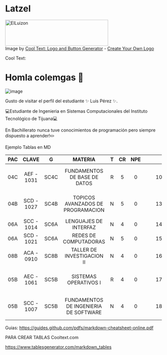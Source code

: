 # Latzel
<a href="https://cooltext.com"><img src="https://images.cooltext.com/5548423.png" width="331" height="84" alt="ElLuizon" /></a>
<br />Image by <a href="https://cooltext.com">Cool Text: Logo and Button Generator</a> - <a href="https://cooltext.com/Edit-Logo?LogoID=3915243093">Create Your Own Logo</a>

<a href="http://cooltext.com" target="_top"><img src="https://cooltext.com/images/ct_pixel.gif" width="80" height="15" alt="Cool Text: Logo and Graphics Generator" border="0" /></a>

# Homla colemgas 👋

![image](https://user-images.githubusercontent.com/89486861/130867312-c80f5763-2f2f-43fe-bbce-ca4be6c9b6f6.png)


Gusto de visitar el perfil del estudiante  ✨ Luis Pérez ✨.

💻Estudiante de Ingenieria en Sistemas Computacionales del Instituto Tecnológico de Tijuana💻

En Bachillerato nunca tuve conocimientos de programación pero siempre dispuesto a aprender!✏️


Ejemplo Tablas en MD

| PAC |    CLAVE   |   G  |                MATERIA                | T | CR | NPE |   |   |    LUNES    |    MARTES   |  MIERCOLES  |    JUEVES   |   VIERNES   |            CATEDRATICO            |
|:---:|:----------:|:----:|:-------------------------------------:|:-:|:--:|:---:|:-:|---|:-----------:|:-----------:|:-----------:|:-----------:|:-----------:|:---------------------------------:|
| 04C | AEF - 1031 | SC4C | FUNDAMENTOS DE BASE DE DATOS          | R |  5 |  0  |   |   | 10:00/11:00 | 10:00/11:00 | 10:00/11:00 | 10:00/11:00 | 10:00/11:00 | RAMON ANTONIO CASTRO GARCIA       |
| 04B | SCD - 1027 | SC4B | TOPICOS AVANZADOS DE PROGRAMACION     | N |  5 |  0  |   |   | 13:00/14:00 |             | 12:00/14:00 |             | 12:00/14:00 | CYNTHIA IVETTE MIRAMONTES ORTEGA  |
| 06A | SCC - 1014 | SC6A | LENGUAJES DE INTERFAZ                 | N |  4 |  0  |   |   | 14:00/15:00 | 14:00/15:00 | 14:00/15:00 | 14:00/15:00 |             | RENE SOLIS REYES                  |
| 06A | SCD - 1021 | SC6A | REDES DE COMPUTADORAS                 | N |  5 |  0  |   |   | 15:00/16:00 | 15:00/16:00 | 15:00/16:00 | 15:00/16:00 | 15:00/16:00 | MAESTRO PENDIENTE                 |
| 08B | ACA - 0910 | SC8B | TALLER DE INVESTIGACION II            | N |  4 |  0  |   |   | 16:00/17:00 | 16:00/17:00 | 16:00/17:00 | 16:00/17:00 |             | JOSE SERGIO MAGDALENO PALENCIA    |
| 05B | AEC - 1061 | SC5B | SISTEMAS OPERATIVOS I                 | R |  4 |  0  |   |   | 17:00/18:00 | 17:00/18:00 | 17:00/18:00 | 17:00/18:00 |             | PAOLO SERGIO ROBLES GONZALEZ      |
| 05B | SCC - 1007 | SC5B | FUNDAMENTOS DE INGENIERIA DE SOFTWARE | N |  4 |  0  |   |   | 18:00/19:00 | 18:00/19:00 | 18:00/19:00 | 18:00/19:00 |             | REYNALDO ANDRES SALAS CARMONA     |

Guias:
https://guides.github.com/pdfs/markdown-cheatsheet-online.pdf

PARA CREAR TABLAS
Cooltext.com

https://www.tablesgenerator.com/markdown_tables

